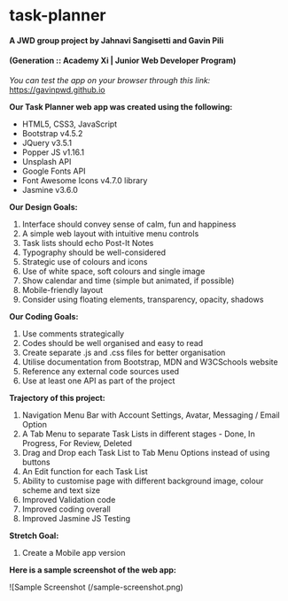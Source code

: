 # task-planner
#### A JWD group project by Jahnavi Sangisetti and Gavin Pili
#### (Generation :: Academy Xi  |  Junior Web Developer Program)

*You can test the app on your browser through this link:*
https://gavinpwd.github.io

**Our Task Planner web app was created using the following:**

- HTML5, CSS3, JavaScript
- Bootstrap v4.5.2
- JQuery v3.5.1
- Popper JS v1.16.1
- Unsplash API
- Google Fonts API
- Font Awesome Icons v4.7.0 library
- Jasmine v3.6.0


**Our Design Goals:**
1. Interface should convey sense of calm, fun and happiness
2. A simple web layout with intuitive menu controls
3. Task lists should echo Post-It Notes
4. Typography should be well-considered
5. Strategic use of colours and icons
7. Use of white space, soft colours and single image
8. Show calendar and time (simple but animated, if possible)
9. Mobile-friendly layout
10. Consider using floating elements, transparency, opacity, shadows 


**Our Coding Goals:**
1. Use comments strategically
2. Codes should be well organised and easy to read
3. Create separate .js and .css files for better organisation
4. Utilise documentation from Bootstrap, MDN and W3CSchools website
5. Reference any external code sources used
6. Use at least one API as part of the project


**Trajectory of this project:**
1. Navigation Menu Bar with Account Settings, Avatar, Messaging / Email Option
2. A Tab Menu to separate Task Lists in different stages - Done, In Progress, For Review, Deleted
3. Drag and Drop each Task List to Tab Menu Options instead of using buttons
4. An Edit function for each Task List
5. Ability to customise page with different background image, colour scheme and text size
6. Improved Validation code
7. Improved coding overall
8. Improved Jasmine JS Testing


**Stretch Goal:**
1. Create a Mobile app version


**Here is a sample screenshot of the web app:**

![Sample Screenshot (/sample-screenshot.png)

